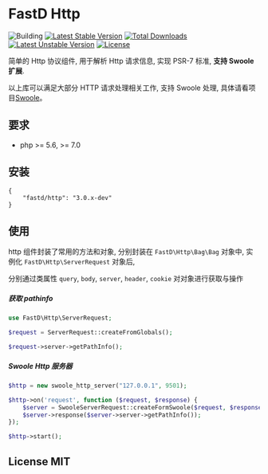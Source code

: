 # FastD Http

![Building](https://api.travis-ci.org/JanHuang/http.svg?branch=master)
[![Latest Stable Version](https://poser.pugx.org/fastd/http/v/stable)](https://packagist.org/packages/fastd/http) [![Total Downloads](https://poser.pugx.org/fastd/http/downloads)](https://packagist.org/packages/fastd/http) [![Latest Unstable Version](https://poser.pugx.org/fastd/http/v/unstable)](https://packagist.org/packages/fastd/http) [![License](https://poser.pugx.org/fastd/http/license)](https://packagist.org/packages/fastd/http)

简单的 Http 协议组件, 用于解析 Http 请求信息, 实现 PSR-7 标准, **支持 Swoole 扩展**.

以上库可以满足大部分 HTTP 请求处理相关工作, 支持 Swoole 处理, 具体请看项目[Swoole](https://github.com/JanHuang/swoole)。

## 要求

* php >= 5.6, >= 7.0

## 安装

```
{
    "fastd/http": "3.0.x-dev"
}
```

## 使用

http 组件封装了常用的方法和对象, 分别封装在 `FastD\Http\Bag\Bag` 对象中, 实例化 `FastD\Http\ServerRequest` 对象后,

分别通过类属性 `query`, `body`, `server`, `header`, `cookie` 对对象进行获取与操作

##### 获取 pathinfo

```php
use FastD\Http\ServerRequest;

$request = ServerRequest::createFromGlobals();

$request->server->getPathInfo();
```

##### Swoole Http 服务器

```php
$http = new swoole_http_server("127.0.0.1", 9501);

$http->on('request', function ($request, $response) {
    $server = SwooleServerRequest::createFormSwoole($request, $response);
    $server->response($server->server->getPathInfo());
});

$http->start();
```

## License MIT
